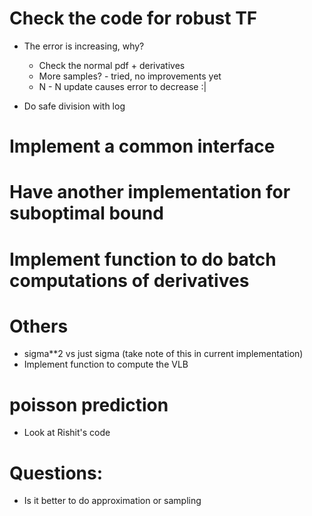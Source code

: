 # Check the code for robust TF
- The error is increasing, why?
  + Check the normal pdf + derivatives
  + More samples? - tried, no improvements yet
  + N - N update causes error to decrease :|
  
- Do safe division with log

# Implement a common interface


# Have another implementation for suboptimal bound


# Implement function to do batch computations of derivatives


# Others
- sigma**2 vs just sigma (take note of this in current implementation)
- Implement function to compute the VLB


# poisson prediction
- Look at Rishit's code

# Questions: 
- Is it better to do approximation or sampling




